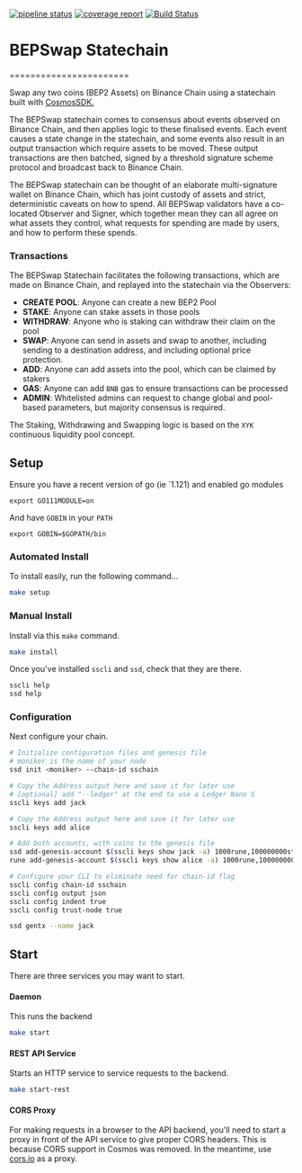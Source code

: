 [![pipeline status](https://gitlab.com/thorchain/bepswap/statechain/badges/master/pipeline.svg)](https://gitlab.com/thorchain/bepswap/statechain/commits/master)
[![coverage report](https://gitlab.com/thorchain/bepswap/statechain/badges/master/coverage.svg)](https://gitlab.com/thorchain/bepswap/statechain/commits/master)
[![Build Status](https://gitlab.com/thorchain/bepswap/statechain/badges/master/build.svg)](https://gitlab.com/thorchain/bepswap/statechain/commits/master)

# BEPSwap Statechain
=======================

Swap any two coins (BEP2 Assets) on Binance Chain using a statechain built with [CosmosSDK.](cosmos.network)

The BEPSwap statechain comes to consensus about events observed on Binance Chain, and then applies logic to these finalised events. Each event causes a state change in the statechain, and some events also result in an output transaction which require assets to be moved. These output transactions are then batched, signed by a threshold signature scheme protocol and broadcast back to Binance Chain. 

The BEPSwap statechain can be thought of an elaborate multi-signature wallet on Binance Chain, which has joint custody of assets and strict, deterministic caveats on how to spend. All BEPSwap validators have a co-located Observer and Signer, which together mean they can all agree on what assets they control, what requests for spending are made by users, and how to perform these spends. 

### Transactions 
The BEPSwap Statechain facilitates the following transactions, which are made on Binance Chain, and replayed into the statechain via the Observers:
- **CREATE POOL**: Anyone can create a new BEP2 Pool
- **STAKE**: Anyone can stake assets in those pools
- **WITHDRAW**: Anyone who is staking can withdraw their claim on the pool
- **SWAP**: Anyone can send in assets and swap to another, including sending to a destination address, and including optional price protection. 
- **ADD**: Anyone can add assets into the pool, which can be claimed by stakers
- **GAS**: Anyone can add `BNB` gas to ensure transactions can be processed
- **ADMIN**: Whitelisted admins can request to change global and pool-based parameters, but majority consensus is required. 

The Staking, Withdrawing and Swapping logic is based on the `XYK` continuous liquidity pool concept. 

## Setup
Ensure you have a recent version of go (ie `1.121) and enabled go modules
```
export GO111MODULE=on
```
And have `GOBIN` in your `PATH`
```
export GOBIN=$GOPATH/bin
```

### Automated Install
To install easily, run the following command...
```bash
make setup
```

### Manual Install
Install via this `make` command.

```bash
make install
```

Once you've installed `sscli` and `ssd`, check that they are there.

```bash
sscli help
ssd help
```

### Configuration

Next configure your chain.
```bash
# Initialize configuration files and genesis file
# moniker is the name of your node
ssd init <moniker> --chain-id sschain

# Copy the Address output here and save it for later use
# [optional] add "--ledger" at the end to use a Ledger Nano S
sscli keys add jack

# Copy the Address output here and save it for later use
sscli keys add alice

# Add both accounts, with coins to the genesis file
ssd add-genesis-account $(sscli keys show jack -a) 1000rune,100000000stake
rune add-genesis-account $(sscli keys show alice -a) 1000rune,100000000stake

# Configure your CLI to eliminate need for chain-id flag
sscli config chain-id sschain
sscli config output json
sscli config indent true
sscli config trust-node true

ssd gentx --name jack
```

## Start
There are three services you may want to start.

#### Daemon
This runs the backend
```bash
make start
```

#### REST API Service
Starts an HTTP service to service requests to the backend.
```bash
make start-rest
```

#### CORS Proxy
For making requests in a browser to the API backend, you'll need to start a
proxy in front of the API service to give proper CORS headers. This is because
CORS support in Cosmos was removed. In the meantime, use
[cors.io](http://cors.io) as a proxy.
